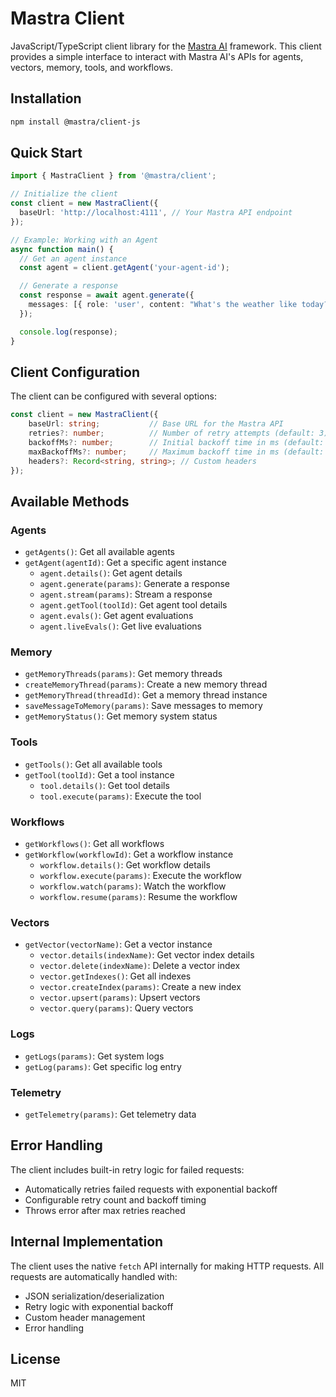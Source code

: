 # Mastra Client

JavaScript/TypeScript client library for the [Mastra AI](https://mastra.ai) framework. This client provides a simple interface to interact with Mastra AI's APIs for agents, vectors, memory, tools, and workflows.

## Installation

```bash
npm install @mastra/client-js
```

## Quick Start

```typescript
import { MastraClient } from '@mastra/client';

// Initialize the client
const client = new MastraClient({
  baseUrl: 'http://localhost:4111', // Your Mastra API endpoint
});

// Example: Working with an Agent
async function main() {
  // Get an agent instance
  const agent = client.getAgent('your-agent-id');

  // Generate a response
  const response = await agent.generate({
    messages: [{ role: 'user', content: "What's the weather like today?" }],
  });

  console.log(response);
}
```

## Client Configuration

The client can be configured with several options:

```typescript
const client = new MastraClient({
    baseUrl: string;           // Base URL for the Mastra API
    retries?: number;          // Number of retry attempts (default: 3)
    backoffMs?: number;        // Initial backoff time in ms (default: 300)
    maxBackoffMs?: number;     // Maximum backoff time in ms (default: 5000)
    headers?: Record<string, string>; // Custom headers
});
```

## Available Methods

### Agents

- `getAgents()`: Get all available agents
- `getAgent(agentId)`: Get a specific agent instance
  - `agent.details()`: Get agent details
  - `agent.generate(params)`: Generate a response
  - `agent.stream(params)`: Stream a response
  - `agent.getTool(toolId)`: Get agent tool details
  - `agent.evals()`: Get agent evaluations
  - `agent.liveEvals()`: Get live evaluations

### Memory

- `getMemoryThreads(params)`: Get memory threads
- `createMemoryThread(params)`: Create a new memory thread
- `getMemoryThread(threadId)`: Get a memory thread instance
- `saveMessageToMemory(params)`: Save messages to memory
- `getMemoryStatus()`: Get memory system status

### Tools

- `getTools()`: Get all available tools
- `getTool(toolId)`: Get a tool instance
  - `tool.details()`: Get tool details
  - `tool.execute(params)`: Execute the tool

### Workflows

- `getWorkflows()`: Get all workflows
- `getWorkflow(workflowId)`: Get a workflow instance
  - `workflow.details()`: Get workflow details
  - `workflow.execute(params)`: Execute the workflow
  - `workflow.watch(params)`: Watch the workflow
  - `workflow.resume(params)`: Resume the workflow

### Vectors

- `getVector(vectorName)`: Get a vector instance
  - `vector.details(indexName)`: Get vector index details
  - `vector.delete(indexName)`: Delete a vector index
  - `vector.getIndexes()`: Get all indexes
  - `vector.createIndex(params)`: Create a new index
  - `vector.upsert(params)`: Upsert vectors
  - `vector.query(params)`: Query vectors

### Logs

- `getLogs(params)`: Get system logs
- `getLog(params)`: Get specific log entry

### Telemetry

- `getTelemetry(params)`: Get telemetry data

## Error Handling

The client includes built-in retry logic for failed requests:

- Automatically retries failed requests with exponential backoff
- Configurable retry count and backoff timing
- Throws error after max retries reached

## Internal Implementation

The client uses the native `fetch` API internally for making HTTP requests. All requests are automatically handled with:

- JSON serialization/deserialization
- Retry logic with exponential backoff
- Custom header management
- Error handling

## License

MIT
